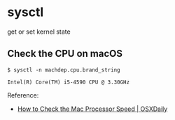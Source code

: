 # sysctl

get or set kernel state

## Check the CPU on macOS

```
$ sysctl -n machdep.cpu.brand_string

Intel(R) Core(TM) i5-4590 CPU @ 3.30GHz
```

Reference:

* [How to Check the Mac Processor Speed | OSXDaily](http://osxdaily.com/2010/10/23/how-to-check-the-mac-processor-speed/)

